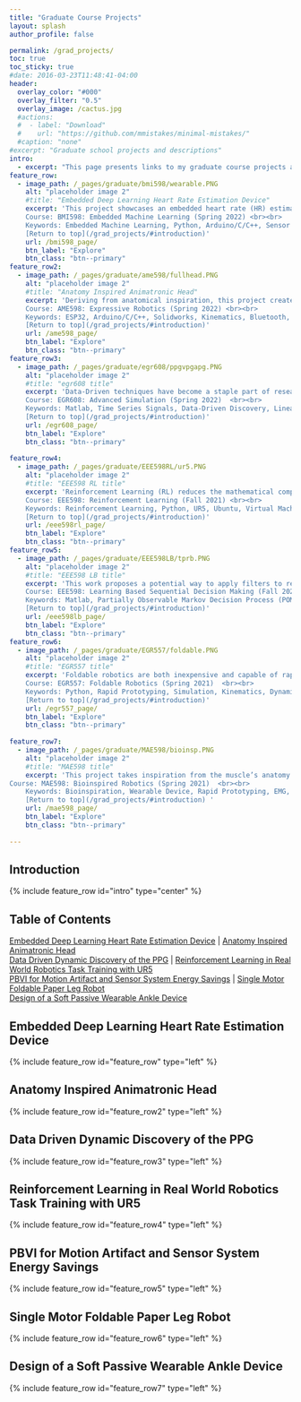 ```yaml
---
title: "Graduate Course Projects"
layout: splash
author_profile: false

permalink: /grad_projects/
toc: true
toc_sticky: true
#date: 2016-03-23T11:48:41-04:00
header:
  overlay_color: "#000"
  overlay_filter: "0.5"
  overlay_image: /cactus.jpg
  #actions:
  #  - label: "Download"
  #    url: "https://github.com/mmistakes/minimal-mistakes/"
  #caption: "none"
#excerpt: "Graduate school projects and descriptions"
intro: 
  - excerpt: "This page presents links to my graduate course projects at Arizona State University. Each project has a short description and an image to provide a quick overview of the project and what it's about as well as a list of some keywords. Keywords represent the relevant skills and important topics the project covers. Under each project description, click on the 'Explore' button to learn more or 'Return to top' to return to the Table of Contents which provides links by title to each project. <br><br> Please note, on mobile, some embedded pdfs may be unavailable." 
feature_row:
  - image_path: /_pages/graduate/bmi598/wearable.PNG
    alt: "placeholder image 2"
    #title: "Embedded Deep Learning Heart Rate Estimation Device"
    excerpt: 'This project showcases an embedded heart rate (HR) estimation device. Using machine learning and TensorFlow lite, a trained algorithm can be deployed to an Arduino Nano 33 BLE Sense to make heart rate predictions in real time based on a wearable photoplethysmogram (PPG) and tri axial accelerometer. <br>
    Course: BMI598: Embedded Machine Learning (Spring 2022) <br><br>
    Keywords: Embedded Machine Learning, Python, Arduino/C/C++, Sensor systems, Wearable Device <br><br>
    [Return to top](/grad_projects/#introduction)'
    url: /bmi598_page/
    btn_label: "Explore"
    btn_class: "btn--primary"
feature_row2:    
  - image_path: /_pages/graduate/ame598/fullhead.PNG
    alt: "placeholder image 2"
    #title: "Anatomy Inspired Animatronic Head"
    excerpt: 'Deriving from anatomical inspiration, this project creates a fully controllable animatronic head through an ESP32, stepper motors, and a Bluetooth connected PS3 controller. This project allows for individual control of both eyes, each end of the lips, and the neck in 3 dimensions. Through kinematic calculations, the PS3 controller can be mapped to control the neck through real time rotations of the controller. <br>
    Course: AME598: Expressive Robotics (Spring 2022) <br><br>
    Keywords: ESP32, Arduino/C/C++, Solidworks, Kinematics, Bluetooth, Laser Cutting, 3D printing, Soldering <br><br>
    [Return to top](/grad_projects/#introduction)'
    url: /ame598_page/
    btn_label: "Explore"
    btn_class: "btn--primary"
feature_row3:    
  - image_path: /_pages/graduate/egr608/ppgvpgapg.PNG
    alt: "placeholder image 2"
    #title: "egr608 title"
    excerpt: 'Data-Driven techniques have become a staple part of research including dynamic discovery. This utilizes datasets, such as time series data, to create mathematical descriptions of the underlying dynamics. Here this project starts the foundation by applying these techniques to a photoplethysmogram (PPG) signal. Specifically, the techniques of time linear system identification and sparse identification of nonlinear dynamics (SINDY). <br>
    Course: EGR608: Advanced Simulation (Spring 2022)  <br><br>
    Keywords: Matlab, Time Series Signals, Data-Driven Discovery, Linear Algebra <br><br>
    [Return to top](/grad_projects/#introduction)'
    url: /egr608_page/
    btn_label: "Explore"
    btn_class: "btn--primary"
    
feature_row4:
  - image_path: /_pages/graduate/EEE598RL/ur5.PNG
    alt: "placeholder image 2"
    #title: "EEE598 RL title"
    excerpt: 'Reinforcement Learning (RL) reduces the mathematical complexity of robotic tasks such as reaching by rewarding or penalizing a system through a series of training tasks. This project improves the reproducibility of a RL project revolving around real reaching tasks with a UR5 arm. Overall, two methods of RL were applied to the UR5, being trust region policy optimization (TRPO) and proximal policy optimization (PPO). These then trained in real time on the UR5 hardware, successfully training the UR5 arm to reach specific points in a 2D space optimally. <br>
    Course: EEE598: Reinforcement Learning (Fall 2021) <br><br>
    Keywords: Reinforcement Learning, Python, UR5, Ubuntu, Virtual Machine, Github, Docker <br><br>
    [Return to top](/grad_projects/#introduction)'
    url: /eee598rl_page/
    btn_label: "Explore"
    btn_class: "btn--primary"
feature_row5:   
  - image_path: /_pages/graduate/EEE598LB/tprb.PNG
    alt: "placeholder image 2"
    #title: "EEE598 LB title"
    excerpt: 'This work proposes a potential way to apply filters to reduce the motion artifacts of a photoplethysmogram (PPG) while also creating some sensor system energy savings. Through a Partial Observable Markov Decision Process (POMDP) framework and a Point Based Value Iteration (PBVI) algorithm, optimal actions can be selected to either observe accelerometer data for activity recognition, or choose to apply a noise reducing filter. This project is a theoretical approach and verifies that through the described methods, it would be possible to achieve energy savings and signal noise reduction while maintaining a high state prediction accuracy. <br>
    Course: EEE598: Learning Based Sequential Decision Making (Fall 2021)  <br><br>
    Keywords: Matlab, Partially Observable Markov Decision Process (POMDP), Markov Chains <br><br>
    [Return to top](/grad_projects/#introduction)'
    url: /eee598lb_page/
    btn_label: "Explore"
    btn_class: "btn--primary"
feature_row6:  
  - image_path: /_pages/graduate/EGR557/foldable.PNG
    alt: "placeholder image 2"
    #title: "EGR557 title"
    excerpt: 'Foldable robotics are both inexpensive and capable of rapid prototyping, allowing for quick verification and testing. Here the problem of how to create unique motion through minimal actuators was explored, and a final single actuated paper leg robot was created. The paper leg was tested at different stiffness values to find the optimal leg for distance travel in a set period of time. Extensive python kinematic and dynamic simulation was used to verify the system, and a final GitHub pages website was made to document the entire process. <br>
    Course: EGR557: Foldable Robotics (Spring 2021)  <br><br>
    Keywords: Python, Rapid Prototyping, Simulation, Kinematics, Dynamics, GitHub <br><br>
    [Return to top](/grad_projects/#introduction)'
    url: /egr557_page/
    btn_label: "Explore"
    btn_class: "btn--primary"
    
feature_row7:
  - image_path: /_pages/graduate/MAE598/bioinsp.PNG
    alt: "placeholder image 2"
    #title: "MAE598 title"
    excerpt: 'This project takes inspiration from the muscle’s anatomy in the design and testing of a soft passive ankle orthotic. A low-cost pneumatic actuator worn from the foot to the knee intends to provide dorsi and plantarflexion assistance. Through an air reservoir under the ball of the foot, the system can be passively actuated when stepped on to fill the actuator with air, extending it. Overall, the system was able to provide dorsiflexion assistance and a slight reduction in muscle effort. Verification of the system was done through filtered EMG and goniometer data, as well as force plate response to heel strikes.<br>
Course: MAE598: Bioinspired Robotics (Spring 2021)  <br><br>
    Keywords: Bioinspiration, Wearable Device, Rapid Prototyping, EMG, Gait Analysis <br><br>
    [Return to top](/grad_projects/#introduction) '
    url: /mae598_page/
    btn_label: "Explore"
    btn_class: "btn--primary"
    
---
```

## Introduction
{% include feature_row id="intro" type="center" %}

## Table of Contents
[Embedded Deep Learning Heart Rate Estimation Device](/grad_projects/#embedded-deep-learning-heart-rate-estimation-device)  |  [Anatomy Inspired Animatronic Head](/grad_projects/#anatomy-inspired-animatronic-head)  <br> 
[Data Driven Dynamic Discovery of the PPG](/grad_projects/#data-driven-dynamic-discovery-of-the-ppg)  |  [Reinforcement Learning in Real World Robotics Task Training with UR5](/grad_projects/#reinforcement-learning-in-real-world-robotics-task-training-with-ur5) <br>
[PBVI for Motion Artifact and Sensor System Energy Savings](/grad_projects/#pbvi-for-motion-artifact-and-sensor-system-energy-savings)  |  [Single Motor Foldable Paper Leg Robot](/grad_projects/#single-motor-foldable-paper-leg-robot)  <br>
[Design of a Soft Passive Wearable Ankle Device](/grad_projects/#design-of-a-soft-passive-wearable-ankle-device)  


## Embedded Deep Learning Heart Rate Estimation Device 
{% include feature_row id="feature_row" type="left" %}
## Anatomy Inspired Animatronic Head 
{% include feature_row id="feature_row2" type="left" %}
## Data Driven Dynamic Discovery of the PPG
{% include feature_row id="feature_row3" type="left" %}
## Reinforcement Learning in Real World Robotics Task Training with UR5
{% include feature_row id="feature_row4" type="left" %}
## PBVI for Motion Artifact and Sensor System Energy Savings
{% include feature_row id="feature_row5" type="left" %}
## Single Motor Foldable Paper Leg Robot
{% include feature_row id="feature_row6" type="left" %}
## Design of a Soft Passive Wearable Ankle Device
{% include feature_row id="feature_row7" type="left" %}
